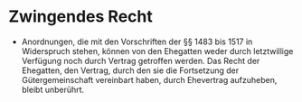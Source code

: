 # Zwingendes Recht

- Anordnungen, die mit den Vorschriften der §§ 1483 bis 1517 in Widerspruch stehen, können von den Ehegatten weder durch letztwillige Verfügung noch durch Vertrag getroffen werden. Das Recht der Ehegatten, den Vertrag, durch den sie die Fortsetzung der Gütergemeinschaft vereinbart haben, durch Ehevertrag aufzuheben, bleibt unberührt.

